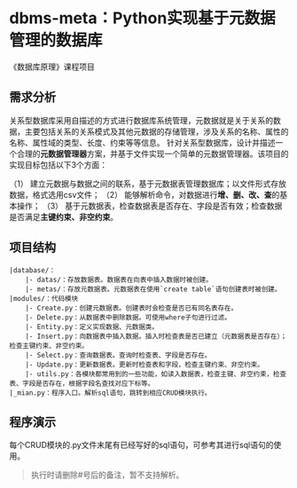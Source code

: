 # dbms-meta：Python实现基于元数据管理的数据库

《数据库原理》课程项目

## 需求分析

  关系型数据库采用自描述的方式进行数据库系统管理，元数据就是关于关系的数据，主要包括关系的关系模式及其他元数据的存储管理，涉及关系的名称、属性的名称、属性域的类型、长度、约束等等信息。
针对关系型数据库，设计并描述一个合理的**元数据管理器**方案，并基于文件实现一个简单的元数据管理器。该项目的实现目标包括以下3个方面：

（1）	建立元数据与数据之间的联系，基于元数据表管理数据库；以文件形式存放数据，格式选用csv文件；
（2）	能够解析命令，对数据进行**增、删、改、查**的基本操作；
（3）	基于元数据表，检查数据表是否存在、字段是否有效；检查数据是否满足**主键约束、非空约束**。


## 项目结构

```
|database/：
	|- datas/：存放数据表。数据表在向表中插入数据时被创建。
	|- metas/：存放元数据表。元数据表在使用`create table`语句创建表时被创建。
|modules/：代码模块
	|- Create.py：创建元数据表。创建表时会检查是否已有同名表存在。
	|- Delete.py：从数据表中删除数据。可使用where子句进行过滤。
	|- Entity.py：定义实现数据、元数据类。
	|- Insert.py：向数据表中插入数据。插入时检查表是否已建立（元数据表是否存在）；检查主键约束、非空约束。
	|- Select.py：查询数据表。查询时检查表、字段是否存在。
	|- Update.py：更新数据表。更新时检查表和字段，检查主键约束、非空约束。
	|- utils.py：各模块都常用到的一些功能，如读入数据表，检查主键、非空约束，检查表、字段是否存在，根据字段名查找对应下标等。
|_mian.py：程序入口。解析sql语句，跳转到相应CRUD模块执行。

```

## 程序演示

  每个CRUD模块的.py文件末尾有已经写好的sql语句，可参考其进行sql语句的使用。
  
> 执行时请删除#号后的备注，暂不支持解析。
